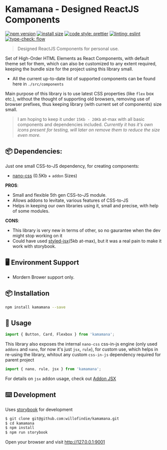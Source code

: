 # Kamamana - Designed ReactJS Components

[![npm version](https://badge.fury.io/js/kamamana.svg)](https://www.npmjs.com/package/kamamana)
[![install size](https://badgen.net/bundlephobia/minzip/kamamana@latest)](https://bundlephobia.com/result?p=kamamana)
[![code style: prettier](https://img.shields.io/badge/code_style-prettier-ff69b4.svg?style=flat)](https://github.com/prettier/prettier)
[![linting: eslint](https://img.shields.io/badge/linting-eslint-463fd4.svg?style=flat)](https://github.com/eslint/eslint)
[![type-check: flow](https://img.shields.io/badge/type--check-flow-E8BD36.svg?style=flat)](https://github.com/facebook/flow/)

> Designed ReactJS Components for personal use.

Set of High-Order HTML Elements as React Components, with default theme set for them, which can also be customized to any extent required, keeping the bundle size for the project using this library small.

- All the current up-to-date list of supported components can be found here in `./src/components`

Main purpose of this library is to use latest CSS properties (like `flex` box etc.), without the thought of supporting old browsers, removing use of browser prefixes, thus keeping library (with current set of components) size small.

> I am hoping to keep it under `15Kb - 20Kb` at-max with all basic components and dependencies included.
> _Currently it has it's own icons present for testing, will later on remove them to reduce the size even more._

## 📦 Dependencies:

Just one small CSS-to-JS dependency, for creating components:

- [nano-css](https://github.com/streamich/nano-css) (0.5Kb + `addon` Sizes)

**PROS**:

- Small and flexible 5th gen CSS-to-JS module.
- Allows addons to levitate, various features of CSS-to-JS
- Helps in keeping our own libraries using it, small and precise, with help of some modules.

**CONS**:

- This library is very new in terms of other, so no gaurantee when the dev might stop working on it
- Could have used [styled-jsx](https://github.com/zeit/styled-jsx)(5kb at-max), but it was a real pain to make it work with storybook.

## 🖥 Environment Support

- Mordern Brower support only.

## 📦 Installation

```bash
npm install kamamana --save
```

## 🔨 Usage

```js
import { Button, Card, Flexbox } from 'kamamana';
```

This library also exposes the internal `nano-css` css-in-js engine
(only used `addons` and `nano`, for now it's just `jsx`, `rule`), for custom use, which helps in re-using the
library, whitout any custom `css-in-js` dependency required for parent project

```js
import { nano, rule, jsx } from 'kamamana';
```

For details on `jsx` addon usage, check out [Addon JSX](https://github.com/streamich/nano-css/blob/master/docs/jsx.md)

## ⌨️ Development

Uses [storybook](https://github.com/storybooks/storybook) for development

```bash
$ git clone git@github.com:willofindie/kamamana.git
$ cd kamamana
$ npm install
$ npm run storybook
```

Open your browser and visit http://127.0.0.1:9001
